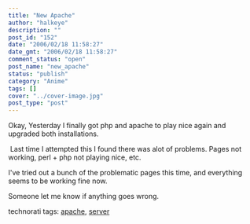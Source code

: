 ```yaml
---
title: "New Apache"
author: "halkeye"
description: ""
post_id: "152"
date: "2006/02/18 11:58:27"
date_gmt: "2006/02/18 11:58:27"
comment_status: "open"
post_name: "new_apache"
status: "publish"
category: "Anime"
tags: []
cover: "../cover-image.jpg"
post_type: "post"
---
```


Okay, Yesterday I finally got php and apache to play nice again and upgraded both installations.



 Last time I attempted this I found there was alot of problems. Pages not working, perl + php not playing nice, etc.



I've tried out a bunch of the problematic pages this time, and everything seems to be working fine now.



Someone let me know if anything goes wrong. 



technorati tags: [apache](http://technorati.com/tag/apache), [server](http://technorati.com/tag/server)